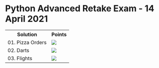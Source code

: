 <h1>Python Advanced Retake Exam - 14 April 2021</h1>
<table>
  <tr>
    <th>Solution</th>
    <th>Points</th>
  </tr>
  <tr>
    <td>01. Pizza Orders</td>
    <td><img src="https://geps.dev/progress/100"></td>
  </tr>
  <tr>
    <td>02. Darts</td>
    <td><img src="https://geps.dev/progress/100"></td>
  </tr>
  <tr>
    <td>03. Flights</td>
    <td><img src="https://geps.dev/progress/100"></td>
  </tr>
</table>

